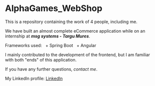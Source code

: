 # AlphaGames_WebShop

This is a repository containing the work of 4 people, including me. 

We have built an almost complete eCommerce application while on an internship at ***msg systems - Targu Mures***.

Frameworks used:
  + Spring Boot
  + Angular

I mainly contributed to the development of the frontend, but I am familiar with both "ends" of this application.

If you have any further questions, *contact me*.

My LinkedIn profile: [LinkedIn](https://www.linkedin.com/in/blanka-nov%C3%A1k-680b5126b/)
